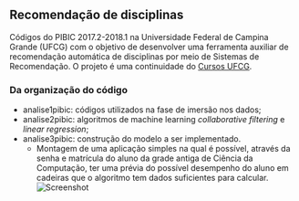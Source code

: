 ## Recomendação de disciplinas

Códigos do PIBIC 2017.2-2018.1 na Universidade Federal de Campina Grande (UFCG) com o objetivo de desenvolver uma ferramenta auxiliar de recomendação automática de disciplinas por meio de Sistemas de Recomendação. 
O projeto é uma continuidade do [Cursos UFCG](http://analytics.ufcg.edu.br/cursosufcg/#/).  

### Da organização do código
* analise1pibic: códigos utilizados na fase de imersão nos dados; 
* analise2pibic: algoritmos de machine learning _collaborative filtering_ e _linear regression_;
* analise3pibic: construção do modelo a ser implementado.
    - Montagem de uma aplicação simples na qual é possível, através da senha e matrícula do aluno da grade antiga de Ciência da Computação, ter uma prévia do possível desempenho do aluno em cadeiras que o algoritmo tem dados suficientes para calcular.
    ![Screenshot](analise3pibic/displaying)